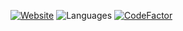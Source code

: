 [![Website](https://img.shields.io/website?down_color=red&down_message=offline&up_color=green&up_message=online&url=http%3A%2F%2Fconcessionariadejolly.works%2F)](http://tododejollys.tech/)
![Languages](https://img.shields.io/github/languages/count/JollyH3/concessionaria)
[![CodeFactor](https://www.codefactor.io/repository/github/jollyh3/todo/badge)](https://www.codefactor.io/repository/github/jollyh3/todo)
